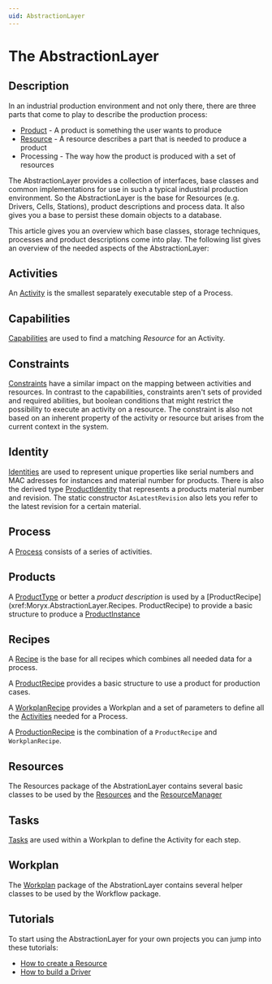 ```yaml
---
uid: AbstractionLayer
---
```

# The AbstractionLayer

## Description

In an industrial production environment and not only there, there are three parts that come to play to describe the production process:

* [Product](Products/Concept.md) - A product is something the user wants to produce
* [Resource](Resources/Overview.md) - A resource describes a part that is needed to produce a product
* Processing - The way how the product is produced with a set of resources

The AbstractionLayer provides a collection of interfaces, base classes and common implementations for use in such a typical industrial production environment.
So the AbstractionLayer is the base for Resources (e.g. Drivers, Cells, Stations), product descriptions and process data. It also gives you a base to persist these domain objects to a database.

This article gives you an overview which base classes, storage techniques, processes and product descriptions come into play. The following list gives an overview of the needed aspects of the AbstractionLayer:

## Activities

An [Activity](Processing/Activities.md) is the smallest separately executable step of a Process.

## Capabilities

[Capabilities](Processing/Capabilities.md) are used to find a matching *Resource* for an Activity.

## Constraints

[Constraints](Processing/Constraints.md) have a similar impact on the mapping between activities and resources. 
In contrast to the capabilities, constraints aren't sets of provided and required abilities, but boolean conditions that might restrict the possibility to execute an activity on a resource.
The constraint is also not based on an inherent property of the activity or resource but arises from the current context in the system.

## Identity

[Identities](xref:Moryx.AbstractionLayer.Identity.IIdentity) are used to represent unique properties like serial numbers and MAC adresses for instances and material number for products. There is also the derived type [ProductIdentity](xref:Moryx.AbstractionLayer.ProductIdentity) that represents a products material number and revision. The static constructor `AsLatestRevision` also lets you refer to the latest revision for a certain material.

## Process

A [Process](Processing/Processes.md) consists of a series of activities.

## Products

A [ProductType](xref:Moryx.AbstractionLayer.Products.IProductType) or better a *product description* is used by a [ProductRecipe](xref:Moryx.AbstractionLayer.Recipes.
ProductRecipe) to provide a basic structure to produce a [ProductInstance](xref:Moryx.AbstractionLayer.Products.ProductInstance) 

## Recipes

A [Recipe](xref:Moryx.AbstractionLayer.Recipes.Recipe) is the base for all recipes which combines all needed data for a process.

A [ProductRecipe](xref:Moryx.AbstractionLayer.Recipes.ProductRecipe) provides a basic structure to use a product for production cases.

A [WorkplanRecipe](xref:Moryx.AbstractionLayer.Recipes.WorkplanRecipe) provides a Workplan and a set of parameters to define all the [Activities](xref:Activities) needed for a Process.

A [ProductionRecipe](xref:Moryx.AbstractionLayer.Recipes.ProductionRecipe) is the combination of a `ProductRecipe` and `WorkplanRecipe`.

## Resources

The Resources package of the AbstrationLayer contains several basic classes to be used by the [Resources](xref:Moryx.AbstractionLayer.Resources.IResource) and the [ResourceManager](Resources/ResourceManagement.md)

## Tasks

[Tasks](Processing/Tasks.md) are used within a Workplan to define the Activity for each step.

## Workplan

The [Workplan](Processing/Workplans.md) package of the AbstrationLayer contains several helper classes to be used by the Workflow package.

## Tutorials

To start using the AbstractionLayer for your own projects you can jump into these tutorials:

* [How to create a Resource](Tutorials/HowToCreateResource.md)
* [How to build a Driver](Tutorials/HowToBuildADriver.md)
